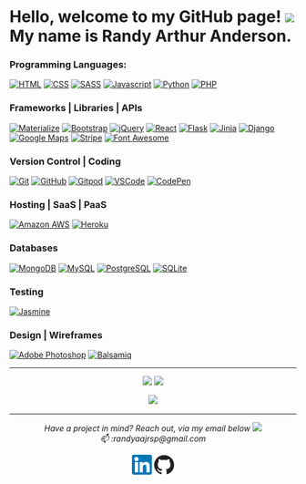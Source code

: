 # Hello, welcome to my GitHub page! <img src="https://media.giphy.com/media/EyNKj9eV7PYys/giphy.gif" width="40px"> My name is Randy Arthur Anderson.

### Programming Languages:
[![HTML](https://img.shields.io/static/v1?label=HTML&message=5&color=E34F26&style=for-the-badge&logo=html5)](https://en.wikipedia.org/wiki/HTML5)
[![CSS](https://img.shields.io/static/v1?label=CSS&message=3&color=1572B6&style=for-the-badge&logo=css3)](https://en.wikipedia.org/wiki/CSS)
[![SASS](https://img.shields.io/static/v1?label=sass&style=for-the-badge&message=🦄&color=CC6699&logo=sass)](https://en.wikipedia.org/wiki/Sass_(stylesheet_language))
[![Javascript](https://img.shields.io/static/v1?label=JavaScript&message=ES8&style=for-the-badge&color=F7DF1E&logo=JavaScript)](https://en.wikipedia.org/wiki/JavaScript)
[![Python](https://img.shields.io/static/v1?label=Python&style=for-the-badge&message=3&color=3776AB&logo=PYTHON)](https://en.wikipedia.org/wiki/Python_(programming_language))
[![PHP](https://img.shields.io/static/v1?label=PHP&style=for-the-badge&message=3.0.8&color=787CB5&logo=php)](https://en.wikipedia.org/wiki/PHP)

### Frameworks | Libraries | APIs
[![Materialize](https://img.shields.io/badge/Materialize%20-%23EE6E73.svg?&style=for-the-badge&logo=Materialize&logoColor=FFFFFF)](https://materializecss.com/about.html)
[![Bootstrap](https://img.shields.io/badge/Bootstrap%20-%23563D7C.svg?&style=for-the-badge&logo=Bootstrap&logoColor=FFFFFF)](https://en.wikipedia.org/wiki/Bootstrap_(front-end_framework))
[![jQuery](https://img.shields.io/badge/jQuery%20-%231E2E3B.svg?&style=for-the-badge&logo=jQuery&logoColor=21ACE2)](https://en.wikipedia.org/wiki/JQuery)
[![React](https://img.shields.io/static/v1?label=React&style=for-the-badge&message=3.0.8&color=lightblue&logo=react)](https://en.wikipedia.org/wiki/React_(JavaScript_library))
[![Flask](https://img.shields.io/badge/Flask%20-%23000000.svg?&style=for-the-badge&logo=Flask&logoColor=FFFFFF)](https://en.wikipedia.org/wiki/Flask_(web_framework))
[![Jinja](https://img.shields.io/badge/Jinja%20-%23000000.svg?&style=for-the-badge&logo=Jinja&logoColor=B41717)](https://en.wikipedia.org/wiki/Jinja_(template_engine))
[![Django](https://img.shields.io/badge/Django%20-%23092E20.svg?&style=for-the-badge&logo=Django&logoColor=FFFFFF)](https://en.wikipedia.org/wiki/Django_(web_framework))
[![Google Maps](https://img.shields.io/badge/Google%20Maps%20-%234285F4.svg?&style=for-the-badge&logo=Google%20Maps&logoColor=FFFFFF)](https://en.wikipedia.org/wiki/Google_Maps)
[![Stripe](https://img.shields.io/badge/Stripe%20-%23646EDE.svg?&style=for-the-badge&logo=Stripe&logoColor=FFFFFF)](https://en.wikipedia.org/wiki/Stripe_(company))
[![Font Awesome](https://img.shields.io/badge/Font%20Awesome%20-%23339AF0.svg?&style=for-the-badge&logo=Font%20Awesome&logoColor=FFFFFF)](https://en.wikipedia.org/wiki/Font_Awesome)

### Version Control | Coding
[![Git](https://img.shields.io/badge/Git%20-%23302F2F.svg?&style=for-the-badge&logo=Git&logoColor=F05032)](https://git-scm.com/)
[![GitHub](https://img.shields.io/badge/GitHub%20-%23181717.svg?&style=for-the-badge&logo=GitHub&logoColor=FFFFFF)](https://github.com/randyaajr)
[![Gitpod](https://img.shields.io/badge/Gitpod%20-%231D1D1D.svg?&style=for-the-badge&logo=Gitpod&logoColor=1AA6E4)](https://www.gitpod.io/docs/)
[![VSCode](https://img.shields.io/badge/VSCode%20-%232B2B30.svg?&style=for-the-badge&logo=Visual%20Studio%20Code&logoColor=007ACC)](https://code.visualstudio.com/)
[![CodePen](https://img.shields.io/badge/CodePen%20-%23000000.svg?&style=for-the-badge&logo=CodePen&logoColor=FFFFFF)](https://codepen.io/randyaajr)

### Hosting | SaaS | PaaS
[![Amazon AWS](https://img.shields.io/badge/Amazon%20AWS%20-%23232F3E.svg?&style=for-the-badge&logo=Amazon%20AWS&logoColor=FF9900)](https://aws.amazon.com/)
[![Heroku](https://img.shields.io/badge/Heroku%20-%23430098.svg?&style=for-the-badge&logo=Heroku&logoColor=FFFFFF)](https://www.heroku.com/what)

### Databases
[![MongoDB](https://img.shields.io/badge/MongoDB%20-%233F2E1E.svg?&style=for-the-badge&logo=MongoDB&logoColor=47A248)](https://www.mongodb.com/3)
[![MySQL](https://img.shields.io/badge/MySQL%20-%2300758F.svg?&style=for-the-badge&logo=MySQL&logoColor=FFFFFF)](https://www.mysql.com/)
[![PostgreSQL](https://img.shields.io/badge/PostgreSQL%20-%23336791.svg?&style=for-the-badge&logo=PostgreSQL&logoColor=FFFFFF)](https://www.postgresql.org/)
[![SQLite](https://img.shields.io/badge/SQLite%20-%23003B57.svg?&style=for-the-badge&logo=SQLite&logoColor=FFFFFF)](https://www.sqlite.org/index.html)

### Testing
[![Jasmine](https://img.shields.io/badge/Jasmine%20-%238A4182.svg?&style=for-the-badge&logo=Jasmine&logoColor=FFFFFF)](https://jasmine.github.io/)

### Design | Wireframes
[![Adobe Photoshop](https://img.shields.io/badge/Adobe%20Photoshop%20-%23001C25.svg?&style=for-the-badge&logo=Adobe%20Photoshop&logoColor=00C3F8)](https://www.adobe.com/ca/products/photoshop.html)
[![Balsamiq](https://img.shields.io/badge/Balsamiq%20-%23A60000.svg?&style=for-the-badge&logo=Balsamiq&logoColor=FFFFFF)](https://balsamiq.com/)

---

<p align="center">
    <img src="https://github-readme-stats.vercel.app/api?username=randyaajr&count_private=true&show_icons=true&hide_title=true&theme=cobalt" />
    <img src="https://github-readme-stats.vercel.app/api/top-langs/?username=randyaajr&layout=compact&theme=cobalt" />
</p>
<p align="center">
    <img src="https://github-profile-trophy.vercel.app/?username=randyaajr&theme=gruvbox"></img>
</p>

---

<p align="center">
  <i>Have a project in mind? Reach out, via my email below <img src="https://media.giphy.com/media/QmGShkWAWid2hzCqHE/source.gif" width="15px"></img></i>
  <br>
  <i>📫 :randyaajrsp@gmail.com</i>

  <p align="center">
    <a href="https://www.linkedin.com/in/randy-anderson-837124bb/" alt="Linkedin" target="_blank"><img src="assets/linkedin.png" width="35px"></a>
    <a href="https://github.com/randyaajr" alt="GitHub" target="_blank"><img src="assets/github.png" width="35px"></a>

  </p>
  
</p>